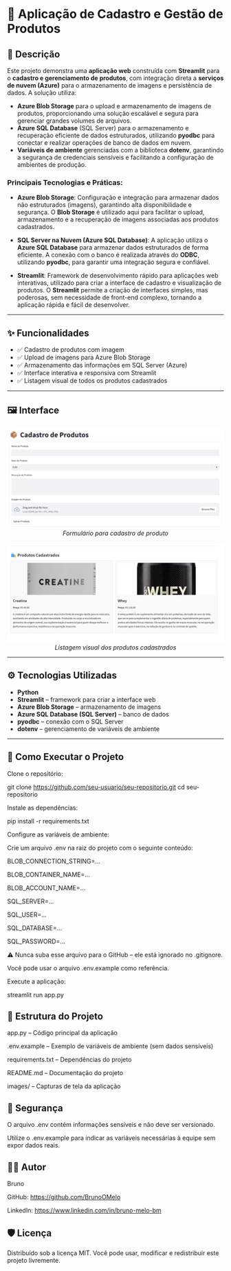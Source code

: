 # 🛒 Aplicação de Cadastro e Gestão de Produtos

## 📌 Descrição

Este projeto demonstra uma **aplicação web** construída com **Streamlit** para o **cadastro e gerenciamento de produtos**, com integração direta a **serviços de nuvem (Azure)** para o armazenamento de imagens e persistência de dados. A solução utiliza:

- **Azure Blob Storage** para o upload e armazenamento de imagens de produtos, proporcionando uma solução escalável e segura para gerenciar grandes volumes de arquivos.
- **Azure SQL Database** (SQL Server) para o armazenamento e recuperação eficiente de dados estruturados, utilizando **pyodbc** para conectar e realizar operações de banco de dados em nuvem.
- **Variáveis de ambiente** gerenciadas com a biblioteca **dotenv**, garantindo a segurança de credenciais sensíveis e facilitando a configuração de ambientes de produção.

### Principais Tecnologias e Práticas:

- **Azure Blob Storage**: Configuração e integração para armazenar dados não estruturados (imagens), garantindo alta disponibilidade e segurança. O **Blob Storage** é utilizado aqui para facilitar o upload, armazenamento e a recuperação de imagens associadas aos produtos cadastrados.
  
- **SQL Server na Nuvem (Azure SQL Database)**: A aplicação utiliza o **Azure SQL Database** para armazenar dados estruturados de forma eficiente. A conexão com o banco é realizada através do **ODBC**, utilizando **pyodbc**, para garantir uma integração segura e confiável.
  
- **Streamlit**: Framework de desenvolvimento rápido para aplicações web interativas, utilizado para criar a interface de cadastro e visualização de produtos. O **Streamlit** permite a criação de interfaces simples, mas poderosas, sem necessidade de front-end complexo, tornando a aplicação rápida e fácil de desenvolver.

---

## ✨ Funcionalidades

- ✅ Cadastro de produtos com imagem
- ✅ Upload de imagens para Azure Blob Storage
- ✅ Armazenamento das informações em SQL Server (Azure)
- ✅ Interface interativa e responsiva com Streamlit
- ✅ Listagem visual de todos os produtos cadastrados

---

## 🖼️ Interface

<div align="center">
  <img src="images/form_example.png" width="600" alt="Formulário de cadastro">
  <br>
  <em>Formulário para cadastro de produto</em>
  <br><br>
  <img src="images/list_example.png" width="600" alt="Listagem de produtos">
  <br>
  <em>Listagem visual dos produtos cadastrados</em>
</div>

---

## ⚙️ Tecnologias Utilizadas

- **Python**
- **Streamlit** – framework para criar a interface web
- **Azure Blob Storage** – armazenamento de imagens
- **Azure SQL Database (SQL Server)** – banco de dados
- **pyodbc** – conexão com o SQL Server
- **dotenv** – gerenciamento de variáveis de ambiente

---
## 🚀 Como Executar o Projeto
Clone o repositório:

git clone https://github.com/seu-usuario/seu-repositorio.git
cd seu-repositorio

Instale as dependências:

pip install -r requirements.txt

Configure as variáveis de ambiente:

Crie um arquivo .env na raiz do projeto com o seguinte conteúdo:

BLOB_CONNECTION_STRING=...

BLOB_CONTAINER_NAME=...

BLOB_ACCOUNT_NAME=...

SQL_SERVER=...

SQL_USER=...

SQL_DATABASE=...

SQL_PASSWORD=...

⚠️ Nunca suba esse arquivo para o GitHub – ele está ignorado no .gitignore.

Você pode usar o arquivo .env.example como referência.

Execute a aplicação:

streamlit run app.py

## 📁 Estrutura do Projeto
app.py – Código principal da aplicação

.env.example – Exemplo de variáveis de ambiente (sem dados sensíveis)

requirements.txt – Dependências do projeto

README.md – Documentação do projeto

images/ – Capturas de tela da aplicação

## 🔐 Segurança
O arquivo .env contém informações sensíveis e não deve ser versionado.

Utilize o .env.example para indicar as variáveis necessárias à equipe sem expor dados reais.

## 👨‍💻 Autor
Bruno

GitHub: https://github.com/BrunoOMelo

LinkedIn: https://www.linkedin.com/in/bruno-melo-bm


## 🛡️ Licença
Distribuído sob a licença MIT.
Você pode usar, modificar e redistribuir este projeto livremente.
